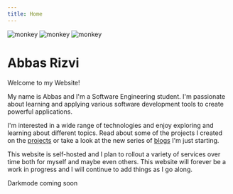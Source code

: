 ```yaml
---
title: Home
---
```


![monkey](/img/linesin.GIF#center)
![monkey](/img/home.gif#center)
![monkey](/img/linesin.GIF#center)

# Abbas Rizvi

Welcome to my Website!

My name is Abbas and I'm a Software Engineering student. I'm passionate about
learning and applying various software development tools to create powerful
applications.

I'm interested in a wide range of technologies and enjoy exploring and learning
about different topics. Read about some of the projects I created on the 
[projects](/projects) or take a look at the new series of [blogs](/blog) I'm
just starting.

This website is self-hosted and I plan to rollout a variety of services over
time both for myself and maybe even others. This website will forever be a work
in progress and I will continue to add things as I go along.

Darkmode coming soon